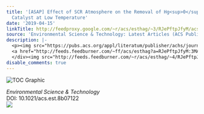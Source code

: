 ```yaml
---
title: '[ASAP] Effect of SCR Atmosphere on the Removal of Hg<sup>0</sup> by a V<sub>2</sub>O<sub>5</sub>–CeO<sub>2</sub>/AC
  Catalyst at Low Temperature'
date: '2019-04-15'
linkTitle: http://feedproxy.google.com/~r/acs/esthag/~3/RJePftpJfyM/acs.est.8b07122
source: 'Environmental Science & Technology: Latest Articles (ACS Publications)'
description: |-
  <p><img src="https://pubs.acs.org/appl/literatum/publisher/achs/journals/content/esthag/0/esthag.ahead-of-print/acs.est.8b07122/20190415/images/medium/es-2018-07122w_0009.gif" alt="TOC Graphic"/></p><div><cite>Environmental Science & Technology</cite></div><div>DOI: 10.1021/acs.est.8b07122</div><div class="feedflare">
  <a href="http://feeds.feedburner.com/~ff/acs/esthag?a=RJePftpJfyM:3MAqjQaM4jE:yIl2AUoC8zA"><img src="http://feeds.feedburner.com/~ff/acs/esthag?d=yIl2AUoC8zA" border="0"></img></a>
  </div><img src="http://feeds.feedburner.com/~r/acs/esthag/~4/RJePftpJfyM" height="1" width="1" ...
disable_comments: true
---
```

<p><img src="https://pubs.acs.org/appl/literatum/publisher/achs/journals/content/esthag/0/esthag.ahead-of-print/acs.est.8b07122/20190415/images/medium/es-2018-07122w_0009.gif" alt="TOC Graphic"/></p><div><cite>Environmental Science & Technology</cite></div><div>DOI: 10.1021/acs.est.8b07122</div><div class="feedflare">
<a href="http://feeds.feedburner.com/~ff/acs/esthag?a=RJePftpJfyM:3MAqjQaM4jE:yIl2AUoC8zA"><img src="http://feeds.feedburner.com/~ff/acs/esthag?d=yIl2AUoC8zA" border="0"></img></a>
</div><img src="http://feeds.feedburner.com/~r/acs/esthag/~4/RJePftpJfyM" height="1" width="1" ...